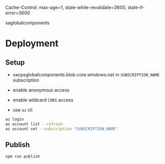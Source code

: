 Cache-Control: max-age=1, stale-while-revalidate=3600, stale-if-error=3600

saglobalcomponents

# Deployment

## Setup

- sacpsglobalcomponents.blob.core.windows.net in `SUBSCRIPTION_NAME` subscription

- enable anonymous access

- enable wildcard `CORS` access

- use `az` cli

```bash
az login
az account list --refresh
az account set --subscription "SUBSCRIPTION_NAME"
```

## Publish

`npm run publish`
